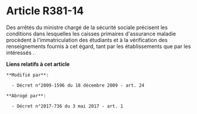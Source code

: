 # Article R381-14

Des arrêtés du ministre chargé de la sécurité sociale précisent les conditions dans lesquelles les caisses primaires
d'assurance maladie procèdent à l'immatriculation des étudiants et à la vérification des renseignements fournis à cet égard,
tant par les établissements que par les intéressés           .

**Liens relatifs à cet article**

	**Modifié par**:

	  - Décret n°2009-1596 du 18 décembre 2009 - art. 24

	**Abrogé par**:

	  - Décret n°2017-736 du 3 mai 2017 - art. 1
